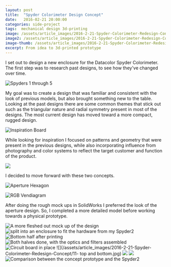 ```yaml
---
layout: post
title:  "Spyder Colorimeter Design Concept"
date:   2016-02-21 20:00:00
categories: side-project
tags:  mechanical design 3d-printing
image: /assets/article_images/2016-2-21-Spyder-Colorimeter-Redesign-Concept/14-comparison.jpg
image2: /assets/article_images/2016-2-21-Spyder-Colorimeter-Redesign-Concept/14-comparison.jpg
image-thumb: /assets/article_images/2016-2-21-Spyder-Colorimeter-Redesign-Concept/14-comparison.jpg
excerpt: From idea to 3d-printed prototype
---
```


I set out to design a new enclosure for the Datacolor Spyder Colorimeter.  The first step was to research past designs, to see how they've changed over time.

![Spyders 1 through 5](/assets/article_images/2016-2-21-Spyder-Colorimeter-Redesign-Concept/1-design-history.jpg)

My goal was to create a design that was familiar and consistent with the look of previous models, but also brought something new to the table.
 Looking at the past designs there are some common themes that stick out such as the triangular nature and radial symmetry present in most of the designs.  The most current design has moved toward a more compact, rugged design.

![Inspiration Board](/assets/article_images/2016-2-21-Spyder-Colorimeter-Redesign-Concept/2-insiration-board.jpg)

While looking for inspiration I focused on patterns and geometry that were present in the previous designs, while also incorporating influence from photography and color systems to reflect the target customer and function of the product.

![](/assets/article_images/2016-2-21-Spyder-Colorimeter-Redesign-Concept/3-selected-ideas.jpg)

I decided to move forward with these two concepts.

![Aperture Hexagon](/assets/article_images/2016-2-21-Spyder-Colorimeter-Redesign-Concept/4-hexagon-concept.jpg)

![RGB Vendiagram](/assets/article_images/2016-2-21-Spyder-Colorimeter-Redesign-Concept/5-vendiagram-concept.jpg)

After doing the rough mock ups in SolidWorks I preferred the look of the aperture design. So, I completed a more detailed model before working towards a physical prototype.

![A more fleshed out mock up of the design](/assets/article_images/2016-2-21-Spyder-Colorimeter-Redesign-Concept/6-fleshed-hex-concept.jpg)
![split into an enclosure to fit the hardware from my Spyder2](/assets/article_images/2016-2-21-Spyder-Colorimeter-Redesign-Concept/7-case-model.jpg)
![Bottom half after printing](/assets/article_images/2016-2-21-Spyder-Colorimeter-Redesign-Concept/8-bottom-half-on-printer.jpg)
![Both halves done, with the optics and filters assembled](/assets/article_images/2016-2-21-Spyder-Colorimeter-Redesign-Concept/9-enclosure.jpg)
![Circuit board in place](/assets/article_images/2016-2-21-Spyder-Colorimeter-Redesign-Concept/10-circuit-board-fit.jpg)
![](/assets/article_images/2016-2-21-Spyder-Colorimeter-Redesign-Concept/11- top and bottom.jpg)
![](/assets/article_images/2016-2-21-Spyder-Colorimeter-Redesign-Concept/12-angle-shot.jpg)
![](/assets/article_images/2016-2-21-Spyder-Colorimeter-Redesign-Concept/13-side-shot.jpg)
![Comparison between the concept prototype and the Spyder2](/assets/article_images/2016-2-21-Spyder-Colorimeter-Redesign-Concept/14-comparison.jpg)
